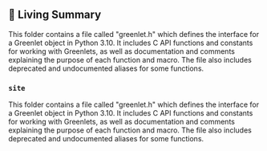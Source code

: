 

<!-- Living README Summary -->
## 🌳 Living Summary

This folder contains a file called "greenlet.h" which defines the interface for a Greenlet object in Python 3.10. It includes C API functions and constants for working with Greenlets, as well as documentation and comments explaining the purpose of each function and macro. The file also includes deprecated and undocumented aliases for some functions.


### `site`

This folder contains a file called "greenlet.h" which defines the interface for a Greenlet object in Python 3.10. It includes C API functions and constants for working with Greenlets, as well as documentation and comments explaining the purpose of each function and macro. The file also includes deprecated and undocumented aliases for some functions.

<!-- Living README Summary -->
